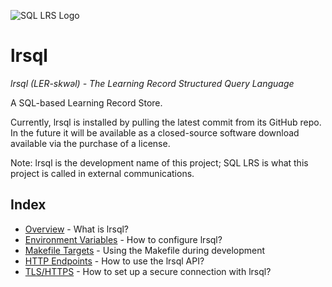 ![SQL LRS Logo](docs/doc_logo.png)

# lrsql

_lrsql (LER-skwəl) - The Learning Record Structured Query Language_

A SQL-based Learning Record Store.

Currently, lrsql is installed by pulling the latest commit from its GitHub repo. In the future it will be available as a closed-source software download available via the purchase of a license.

Note: lrsql is the development name of this project; SQL LRS is what this project is called in external communications.

## Index

- [Overview](doc/overview.md) - What is lrsql?
- [Environment Variables](doc/env_vars.md) - How to configure lrsql?
- [Makefile Targets](doc/makefile.md) - Using the Makefile during development
- [HTTP Endpoints](doc/endpoints.md) - How to use the lrsql API?
- [TLS/HTTPS](doc/https.md) - How to set up a secure connection with lrsql?

